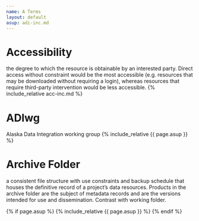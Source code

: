 ```yaml
---
name: A Terms
layout: default
asup: adi-inc.md
---
```

# Accessibility
the degree to which the resource is obtainable by an interested party. Direct access without constraint would be the most accessible (e.g. resources that may be downloaded without requiring a login), whereas resources that require third-party intervention would be less accessible.
{% include_relative acc-inc.md %}

# ADIwg
Alaska Data Integration working group
{% include_relative {{ page.asup }} %}

# Archive Folder
a consistent file structure with use constraints and backup schedule that houses the definitive record of a project’s data resources. Products in the archive folder are the subject of metadata records and are the versions intended for use and dissemination. Contrast with working folder.

{% if page.asup %}
  {% include_relative {{ page.asup }} %}
{% endif %}
